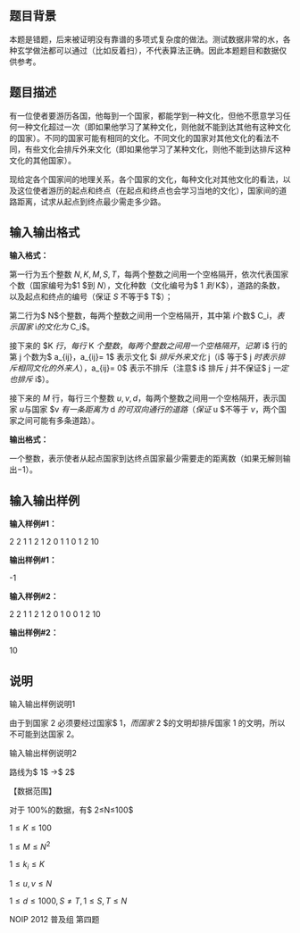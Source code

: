题目背景
----

本题是错题，后来被证明没有靠谱的多项式复杂度的做法。测试数据非常的水，各种玄学做法都可以通过（比如反着扫），不代表算法正确。因此本题题目和数据仅供参考。

题目描述
----

有一位使者要游历各国，他每到一个国家，都能学到一种文化，但他不愿意学习任何一种文化超过一次（即如果他学习了某种文化，则他就不能到达其他有这种文化的国家）。不同的国家可能有相同的文化。不同文化的国家对其他文化的看法不同，有些文化会排斥外来文化（即如果他学习了某种文化，则他不能到达排斥这种文化的其他国家）。

现给定各个国家间的地理关系，各个国家的文化，每种文化对其他文化的看法，以及这位使者游历的起点和终点（在起点和终点也会学习当地的文化），国家间的道路距离，试求从起点到终点最少需走多少路。

输入输出格式
------

**输入格式：**  

第一行为五个整数 $N,K,M,S,T$，每两个整数之间用一个空格隔开，依次代表国家个数（国家编号为$1 $到 $N$），文化种数（文化编号为$ 1 $到$ K$），道路的条数，以及起点和终点的编号（保证 $S$ 不等于$ T$）；

第二行为$ N$个整数，每两个整数之间用一个空格隔开，其中第 $i$个数$ C_i$，表示国家$ i$的文化为$ C_i$。

接下来的 $K $行，每行$ K $个整数，每两个整数之间用一个空格隔开，记第$ i$ 行的第 j 个数为$ a_{ij}$，$a_{ij}= 1$ 表示文化 $i $排斥外来文化$ j$（$i$ 等于$ j $时表示排斥相同文化的外来人），$a_{ij}= 0$ 表示不排斥（注意$ i$ 排斥 $j$ 并不保证$ j $一定也排斥$ i$）。

接下来的 $M$ 行，每行三个整数 $u,v,d$，每两个整数之间用一个空格隔开，表示国家 $u$与国家 $v $有一条距离为$ d $的可双向通行的道路（保证$ u $不等于 $v$，两个国家之间可能有多条道路）。

**输出格式：**  

一个整数，表示使者从起点国家到达终点国家最少需要走的距离数（如果无解则输出$-1$）。

输入输出样例
------

**输入样例#1：** 

2 2 1 1 2 
1 2 
0 1 
1 0 
1 2 10 

**输出样例#1：** 

\-1

**输入样例#2：** 

2 2 1 1 2 
1 2 
0 1 
0 0 
1 2 10 

**输出样例#2：** 

10

说明
--

输入输出样例说明$1$

由于到国家 $2$ 必须要经过国家$ 1$，而国家$ 2 $的文明却排斥国家 $1$ 的文明，所以不可能到达国家 $2$。

输入输出样例说明$2$

路线为$ 1$ ->$ 2$

【数据范围】

对于 100%的数据，有$ 2≤N≤100$

$1≤K≤100$

$1≤M≤N^2$

$1≤k_i≤K$

$1≤u, v≤N$

$1≤d≤1000,S≠T,1≤S,T≤N$

NOIP 2012 普及组 第四题